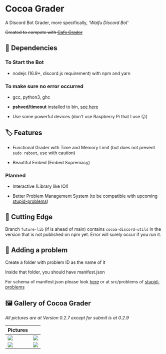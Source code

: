 # Cocoa Grader

A Discord Bot Grader, more specifically, '*Waifu Discord Bot*'

~~Created to compete with [Cafe Grader](https://github.com/cafe-grader-team/cafe-grader-web)~~

## 🌲 Dependencies

### To Start the Bot

- nodejs (16.9+, discord.js requirement) with npm and yarn

### To make sure no error occurred

- gcc, python3, ghc

- **pshved/timeout** installed to bin, [see here](https://unix.stackexchange.com/a/44988)

- Use some powerful devices (don't use Raspberry Pi that I use 😖)

## 🏷️ Features

- Functional Grader with Time and Memory Limit (but does not prevent `sudo reboot`, use with caution)

- Beautiful Embed (Embed Supremacy)

### Planned

- Interactive (Library like IOI)

- Better Problem Management System (to be compatible with upcoming [stupid-problems](https://github.com/Leomotors/stupid-problems))

## 🔪 Cutting Edge

Branch `future-lib` (if is ahead of main) contains `cocoa-discord-utils`
in the version that is not published on npm yet. Error will surely occur if you run it.

## 🔧 Adding a problem

Create a folder with problem ID as the name of it

Inside that folder, you should have manifest.json

For schema of manifest.json please look [here](./src/grader/problems.ts) or
at src/problems of [stupid-problems](https://github.com/Leomotors/stupid-problems)

## 🖼️ Gallery of Cocoa Grader

*All pictures are at Version 0.2.7 except for submit is at 0.2.9*

| Pictures ||
| --- | --- |
| ![](./images/submit_0.2.9.png) | ![](./images/getstatement_0.2.7.png) |
| ![](./images/aboutme_0.2.7.png) | ![](./images/status_0.2.7.png) |
